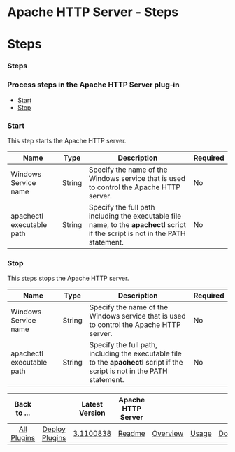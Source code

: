 
Apache HTTP Server - Steps
==========================

# Steps



### Steps




 



### Process steps in the Apache HTTP Server plug-in


* [Start](#start)
* [Stop](#stop)




### Start


This step starts the Apache HTTP server.




| Name | Type | Description | Required |
| --- | --- | --- | --- |
| Windows Service name | String | Specify the name of the Windows service that is used to control the Apache HTTP server. | No |
| apachectl executable path | String | Specify the full path including the executable file name, to the **apachectl** script if the script is not in the PATH statement. | No |


### Stop


This steps stops the Apache HTTP server.




| Name | Type | Description | Required |
| --- | --- | --- | --- |
| Windows Service name | String | Specify the name of the Windows service that is used to control the Apache HTTP server. | No |
| apachectl executable path | String | Specify the full path, including the executable file to the **apachectl** script if the script is not in the PATH statement. | No |





|Back to ...||Latest Version|Apache HTTP Server ||||
| :---: | :---: | :---: | :---: | :---: | :---: | :---: |
|[All Plugins](../../index.md)|[Deploy Plugins](../README.md)|[3.1100838](https://raw.githubusercontent.com/UrbanCode/IBM-UCD-PLUGINS/main/files/Apache/Apache-3.1100838.zip)|[Readme](README.md)|[Overview](overview.md)|[Usage](usage.md)|[Downloads](downloads.md)|
